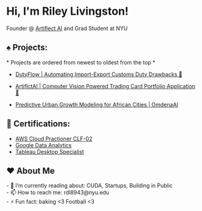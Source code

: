 <h1>Hi, I'm Riley Livingston! </h1>

Founder @ [Artiflect AI](https://artiflect.app/) and Grad Student at NYU

<h2> ♠️ Projects:</h2>
* Projects are ordered from newest to oldest from the top *

   - [DutyFlow | Automating Import-Export Customs Duty Drawbacks 🚢](https://github.com/Riley-livingston/duty-flow)

   - [ArtiflctAI | Computer Vision Powered Trading Card Portfolio Application 🥭](https://github.com/Riley-livingston/Mango)

   - [Predictive Urban Growth Modeling for African Cities | OmdenaAI](https://riley-livingston-temporary-streamlit-1--omdena-homepage-ymlo55.streamlit.app/)


<h2> 📄 Certifications:</h2>

- [AWS Cloud Practioner CLF-02](https://www.credly.com/badges/4154efab-e896-4614-8019-e5dd7210eebe)
- [Google Data Analytics](https://coursera.org/share/1bc669ea0359a81e313d773a412d5bb6)
- [Tableau Desktop Specialist](https://www.credly.com/badges/cd0f31cb-d769-4520-9b8d-a0dfabcaa071?source=linked_in_profile)
<h2>  ❤️ About Me</h2>
 - 🌱 I’m currently reading about: CUDA, Startups, Building in Public
<br />
 - 📫 How to reach me: rdl8943@nyu.edu
<br />
 - ⚡ Fun fact: baking <3 Football <3

